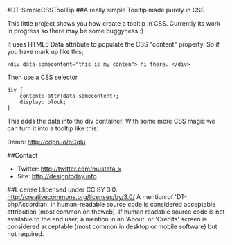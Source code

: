 #DT-SimpleCSSToolTip
##A really simple Tooltip made purely in CSS

This little project shows you how create a tooltip in CSS. Currently its work in progress so there may be some buggyness :)

It uses HTML5 Data attribute to populate the CSS "content" property. So if you have mark up like this;

	<div data-somecontent="this is my conten"> hi there. </div>

Then use a CSS selector

	div {
		content: attr(data-somecontent);
		display: block;
	}

This adds the data into the div container. With some more CSS magic we can turn it into a tooltip like this: 

Demo: http://cdpn.io/oCqIu

##Contact
- Twitter: http://twitter.com/mustafa_x
- Site: http://designtoday.info

##License
Llicensed under CC BY 3.0:
http://creativecommons.org/licenses/by/3.0/
A mention of 'DT-phpAccordian' in human-readable source code is considered acceptable attribution (most common on theweb). If human readable source code is not available to the end user, a mention in an 'About' or 'Credits' screen is considered acceptable (most common in desktop or mobile software) but not required.
